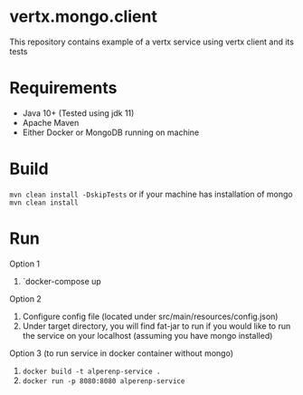 # vertx.mongo.client
This repository contains example of a vertx service using vertx client and its tests

# Requirements
-  Java 10+ (Tested using jdk 11)
-  Apache Maven
-  Either Docker or MongoDB running on machine

# Build
`mvn clean install -DskipTests` or if your machine has installation of mongo `mvn clean install`

# Run
Option 1
1.  `docker-compose up

Option 2
1.  Configure config file (located under src/main/resources/config.json)
1.  Under target directory, you will find fat-jar to run if you would like to run the service on your localhost (assuming you have mongo installed)

Option 3 (to run service in docker container without mongo)
1.  `docker build -t alperenp-service .`
2.  `docker run -p 8080:8080 alperenp-service`
